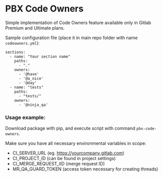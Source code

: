# PBX Code Owners

Simple implementation of Code Owners feature available only in Gitlab Premium and Ultimate plans.


Sample configuration file (place it in main repo folder with name `codeowners.yml`):
```
sections:
  - name: "Your section name"
    paths:
      - "."
    owners:
      - '@have'
      - '@a_nice'
      - '@day'
  - name: "tests"
    paths:
      - "tests/"
    owners:
      - '@ninja_qa'
```



### Usage example:

Download package with pip, and execute script with command `pbx-code-owners`. 

Make sure you have all necessary environmental variables in scope:
* CI_SERVER_URL (eg. https://yourcompany.gitlab.com)
* CI_PROJECT_ID (can be found in project settings)
* CI_MERGE_REQUEST_IID (merge request ID)
* MR_QA_GUARD_TOKEN (access token necessary for creating threads)

